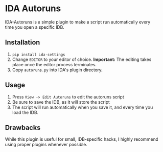 # IDA Autoruns

IDA-Autoruns is a simple plugin to make a script run automatically
every time you open a specific IDB.

## Installation
1. `pip install ida-settings`
1. Change `EDITOR` to your editor of choice.
    **Important:** The editing takes place once the editor process terminates.
1. Copy `autoruns.py` into IDA's plugin directory.

## Usage

1. Press `View -> Edit Autoruns` to edit the autoruns script
1. Be sure to save the IDB, as it will store the script
1. The script will run automatically when you save it,
    and every time you load the IDB.


## Drawbacks

While this plugin is useful for small, IDB-specific hacks, I highly
recommend using proper plugins whenever possible.